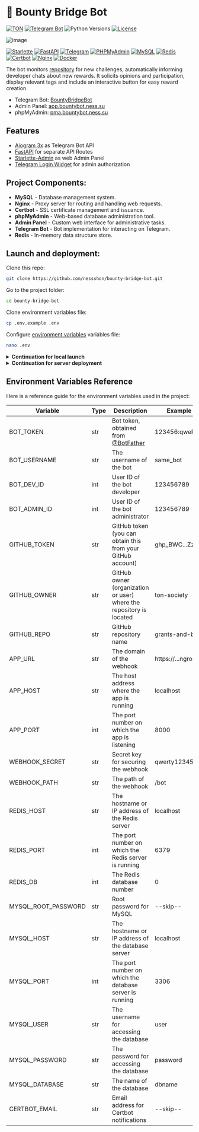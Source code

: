 # 🤖 Bounty Bridge Bot

[![TON](https://img.shields.io/badge/TON-grey?logo=TON&logoColor=40AEF0)](https://ton.org)
[![Telegram Bot](https://img.shields.io/badge/Bot-grey?logo=telegram)](https://core.telegram.org/bots)
![Python Versions](https://img.shields.io/badge/Python-3.10-black?color=FFE873&labelColor=3776AB)
[![License](https://img.shields.io/github/license/nessshon/aiogram-starlette-template)](https://github.com/nessshon/aiogram-starlette-template/blob/main/LICENSE)

![image](https://github.com/ton-society/grants-and-bounties/raw/main/assets/cover.png)

[![Starlette](https://img.shields.io/badge/Starlette-admin-white?logo=starlette&logoColor=black)](https://www.starlette.io/)
[![FastAPI](https://img.shields.io/badge/FastAPI-white?logo=fastapi&logoColor=green)](https://fastapi.tiangolo.com/)
[![Telegram](https://img.shields.io/badge/Login_Widget-white?logo=telegram&logoColor=blue)](https://telegram.org/)
[![PHPMyAdmin](https://img.shields.io/badge/PHPMyAdmin-white?logo=php&logoColor=green)](https://www.phpmyadmin.net/)
[![MySQL](https://img.shields.io/badge/MySQL-white?logo=mysql&logoColor=red)](https://www.mysql.com/)
[![Redis](https://img.shields.io/badge/Redis-Yes?logo=redis&color=white)](https://redis.io/)
[![Certbot](https://img.shields.io/badge/Certbot-white?logo=letsencrypt&logoColor=red)](https://certbot.eff.org/)
[![Nginx](https://img.shields.io/badge/Nginx-white?logo=nginx&logoColor=green)](https://www.nginx.com/)
[![Docker](https://img.shields.io/badge/Docker-blue?logo=docker&logoColor=white)](https://www.docker.com/)

The bot monitors [repository](https://github.com/ton-society/grants-and-bounties) for new challenges, automatically
informing developer chats about new rewards. It solicits opinions and participation, display relevant tags and include
an interactive button for easy reward creation.

* Telegram Bot: [BountyBridgeBot](https://t.me/BountyBridgeBot)
* Admin Panel: [app.bountybot.ness.su](https://app.bountybot.ness.su)
* phpMyAdmin: [pma.bountybot.ness.su](https://pma.bountybot.ness.su)

## Features

- [Aiogram 3x](https://github.com/aiogram/aiogram/) as Telegram Bot API
- [FastAPI](https://github.com/tiangolo/fastapi/) for separate API Routes
- [Starlette-Admin](https://github.com/jowilf/starlette-admin/) as web Admin Panel
- [Telegram Login Widget](https://core.telegram.org/widgets/login/) for admin authorization

## Project Components:

* **MySQL** - Database management system.
* **Nginx** - Proxy server for routing and handling web requests.
* **Certbot** - SSL certificate management and issuance.
* **phpMyAdmin** - Web-based database administration tool.
* **Admin Panel** - Custom web interface for administrative tasks.
* **Telegram Bot** - Bot implementation for interacting on Telegram.
* **Redis** - In-memory data structure store.

## Launch and deployment:

Clone this repo:

```bash
git clone https://github.com/nessshon/bounty-bridge-bot.git
```

Go to the project folder:

```bash
cd bounty-bridge-bot
```

Clone environment variables file:

```bash
cp .env.example .env
```

Configure [environment variables](#environment-variables-reference) variables file:

```bash
nano .env
```

<details>
<summary><b>Continuation for local launch</b></summary>

Install dependencies

```bash
pip install -r requirements.txt
```

Launch project:

```bash
python -m project
```

</details>

<details>
<summary><b>Continuation for server deployment</b></summary>

Change server_name on [phpmyadmin.conf](services/nginx/user_conf.d/phpmyadmin.conf):

```nginx
server_name pma.your-domain.com www.pma.your-domain.com;
```

Change server_name on [project.conf](services/nginx/user_conf.d/project.conf) :

```nginx
server_name app.your-domain.com www.app.your-domain.com;
```

Install Docker and docker-compose:

```bash
apt install docker.io docker-compose -y
```

Deploy the project:

```bash
docker-compose up --build
```

* The deployment script handles the creation of containers for MySQL and Redis.
* Configures MySQL and Redis databases.
* Configures Nginx as a proxy server for web requests.
* Uses Certbot to generate and renew SSL certificates for secure communications.
* Launches the admin panel, Telegram Bot and phpMyAdmin.

Before deploying the project, be sure to configure the virtual environment configurations.\
Additional configuration parameters are located in [.env.example](.env.example).

</details>

## Environment Variables Reference

Here is a reference guide for the environment variables used in the project:

| Variable            | Type | Description                                                         | Example Local             | Example Prod        |
|---------------------|------|---------------------------------------------------------------------|---------------------------|---------------------|
| BOT_TOKEN           | str  | Bot token, obtained from [@BotFather](https://t.me/BotFather)       | 123456:qweRTY             | 123456:qweRTY       | 
| BOT_USERNAME        | str  | The username of the bot                                             | same_bot                  | same_bot            |
| BOT_DEV_ID          | int  | User ID of the bot developer                                        | 123456789                 | 123456789           |
| BOT_ADMIN_ID        | int  | User ID of the bot administrator                                    | 123456789                 | 123456789           |
| GITHUB_TOKEN        | str  | GitHub token (you can obtain this from your GitHub account)         | ghp_BWC...ZzD             | ghp_BWC...ZzD       |
| GITHUB_OWNER        | str  | GitHub owner (organization or user) where the repository is located | ton-society               | ton-society         |
| GITHUB_REPO         | str  | GitHub repository name                                              | grants-and-bounties       | grants-and-bounties |
| APP_URL             | str  | The domain of the webhook                                           | https://...ngrok.free.app | https://example.com |
| APP_HOST            | str  | The host address where the app is running                           | localhost                 | 0.0.0.0             |
| APP_PORT            | int  | The port number on which the app is listening                       | 8000                      | 8000                |
| WEBHOOK_SECRET      | str  | Secret key for securing the webhook                                 | qwerty12345               | qwerty12345         |
| WEBHOOK_PATH        | str  | The path of the webhook                                             | /bot                      | /bot                |
| REDIS_HOST          | str  | The hostname or IP address of the Redis server                      | localhost                 | redis               |
| REDIS_PORT          | int  | The port number on which the Redis server is running                | 6379                      | 6379                |
| REDIS_DB            | int  | The Redis database number                                           | 0                         | 0                   |
| MYSQL_ROOT_PASSWORD | str  | Root password for MySQL                                             | --skip--                  | root-password       |  
| MYSQL_HOST          | str  | The hostname or IP address of the database server                   | localhost                 | localhost           |
| MYSQL_PORT          | int  | The port number on which the database server is running             | 3306                      | 3306                |
| MYSQL_USER          | str  | The username for accessing the database                             | user                      | user                |
| MYSQL_PASSWORD      | str  | The password for accessing the database                             | password                  | password            |
| MYSQL_DATABASE      | str  | The name of the database                                            | dbname                    | dbname              |
| CERTBOT_EMAIL       | str  | Email address for Certbot notifications                             | --skip--                  | example@mail.com    |
